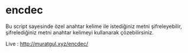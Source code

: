 # encdec

Bu script sayesinde özel anahtar kelime ile istediğiniz metni şifreleyebilir, şifrelediğiniz metni anahtar kelimeyi kullanarak çözebilirsiniz.

Live : http://muratgul.xyz/encdec/
